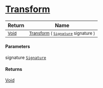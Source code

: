 # [Transform](./FilterPoints-100663755.md)



| Return | Name | 
| --- | --- | 
| <sub>[Void](https://docs.microsoft.com/en-us/dotnet/api/System.Void)</sub>| <sub>[Transform](./FilterPoints-100663755.md) ( [`Signature`](./../../../../Signature.md) signature )</sub>| <br>


#### Parameters
 signature  [`Signature`](./../../../../Signature.md)<br>
#### Returns
[Void](https://docs.microsoft.com/en-us/dotnet/api/System.Void)